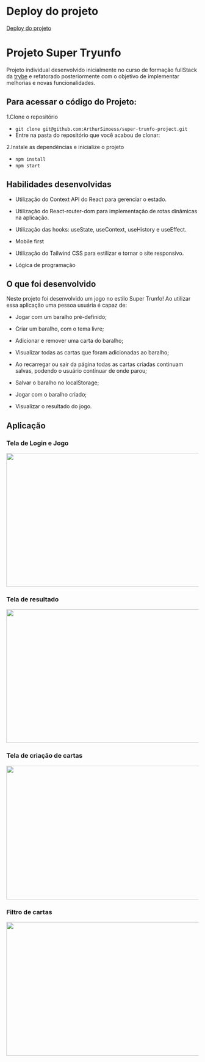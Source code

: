 # Deploy do projeto

[Deploy do projeto](https://arthursimoess.github.io/super-trunfo-project/#/)

# Projeto Super Tryunfo

Projeto individual desenvolvido inicialmente no curso de formação fullStack da [trybe](https://www.betrybe.com/) e refatorado posteriormente com o objetivo de implementar melhorias e novas funcionalidades.

## Para acessar o código do Projeto:

1.Clone o repositório

* `git clone git@github.com:ArthurSimoess/super-trunfo-project.git`
* Entre na pasta do repositório que você acabou de clonar:

2.Instale as dependências e inicialize o projeto

* `npm install`
* `npm start`

## Habilidades desenvolvidas

* Utilização do Context API do React para gerenciar o estado.

* Utilização do React-router-dom para implementação de rotas dinâmicas na aplicação.

* Utilização das hooks: useState, useContext, useHistory e useEffect.

* Mobile first

* Utilização do Tailwind CSS para estilizar e tornar o site responsivo.

* Lógica de programação

## O que foi desenvolvido

Neste projeto foi desenvolvido um jogo no estilo Super Trunfo! Ao utilizar essa aplicação uma pessoa usuária é capaz de:

  * Jogar com um baralho pré-definido;

  * Criar um baralho, com o tema livre;

  * Adicionar e remover uma carta do baralho;

  * Visualizar todas as cartas que foram adicionadas ao baralho;

  * Ao recarregar ou sair da página todas as cartas criadas continuam salvas, podendo o usuário continuar de onde parou;

  * Salvar o baralho no localStorage;

  * Jogar com o baralho criado;

  * Visualizar o resultado do jogo.

## Aplicação

### Tela de Login e Jogo

<p>
   <img width="550" height="350" src="src/assets/to_readme/logingame.gif"
</p>
 
### Tela de resultado
 
<p>
   <img width="550" height="350" src="src/assets/to_readme/resultado.gif"
</p>
 
### Tela de criação de cartas
 
<p>
   <img width="550" height="350" src="src/assets/to_readme/creationcard.gif"
</p>
 
### Filtro de cartas
 
<p>
   <img width="550" height="350" src="src/assets/to_readme/filter.gif"
</p>

